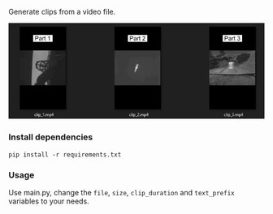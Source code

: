 Generate clips from a video file.



![clips_ss.jpg](assets%2Fclips_ss.jpg)

### Install dependencies

```
pip install -r requirements.txt
```

### Usage

Use main.py, change the ```file```, ```size```, ```clip_duration``` and ```text_prefix``` variables to your needs.
